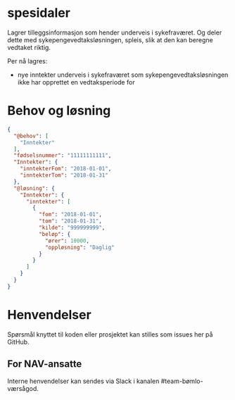 spesidaler
============
Lagrer tilleggsinformasjon som hender underveis i sykefraværet. Og deler dette med sykepengevedtaksløsningen, spleis, slik at den kan beregne vedtaket riktig.

Per nå lagres:
- nye inntekter underveis i sykefraværet som sykepengevedtaksløsningen ikke har opprettet en vedtaksperiode for

# Behov og løsning
```json
{
  "@behov": [
    "Inntekter" 
  ],
  "fødselsnummer": "11111111111",
  "Inntekter": {
    "inntekterFom": "2018-01-01",
    "inntekterTom": "2018-01-31"
  },
  "@løsning": {
    "Inntekter": {
      "inntekter": [
        {
          "fom": "2018-01-01",
          "tom": "2018-01-31",
          "kilde": "999999999",
          "beløp": {
            "ører": 10000,
            "oppløsning": "Daglig"
          }
        }
      ]
    }
  }
}
```

# Henvendelser
Spørsmål knyttet til koden eller prosjektet kan stilles som issues her på GitHub.

## For NAV-ansatte
Interne henvendelser kan sendes via Slack i kanalen #team-bømlo-værsågod.
